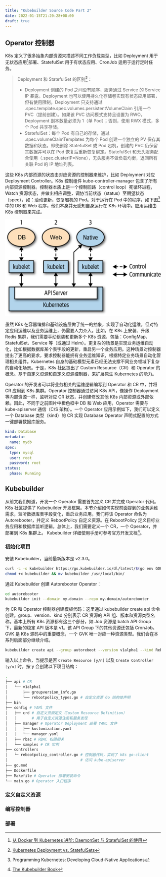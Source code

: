 ```yaml
---
title: "Kubebuilder Source Code Part 2"
date: 2022-01-15T21:20:28+08:00
draft: true
---
```


## Operator 控制器

K8s 定义了很多抽象内部资源来描述不同工作负载类型，比如 Deployment 用于无状态应用[^1]部署、StatefulSet 用于有状态应用、CronJob 适用于运行定时任务。

> Deployment 和 StatefulSet 的区别[^2]：
> - Deployment 创建的 Pod 之间没有顺序，服务通过 Service 的 Service IP 暴露。Deployment 也可以使用持久化存储卷实现有状态应用部署，但有使用限制。Deployment 只支持通过 .spec.template.spec.volumes.persistentVolumeClaim 引用一个 PVC（提前创建）。如果该 PVC 访问模式支持且设置为 RWO，Deployment 副本数量必须为 1（单 Pod）；否则，使用 RWX 模式，多个 Pod 共享存储。
> - StatefulSet：每个 Pod 有自己的存储，通过 .spec.volumeClaimTemplates 为每个 Pod 创建一个独立的 PV 保存其数据和状态。即使删除 StatefulSet 或 Pod 宕机，创建的 PVC 仍保留其数据并可以在 Pod 恢复后重新恢复绑定。StatefulSet 和无头服务配合使用（.spec.clusterIP=None），无头服务不做负载均衡，返回所有关联 Pod 的 IP 地址列表。

这些 K8s 内部资源的状态由对应资源的控制器来维护，比如 Deployment 对应 Deployment Controller。K8s 控制组件 kube-controller-manager 包含了所有内部资源控制器。控制器本质上是一个控制回路（control loop）死循环进程，Watch 资源状态，并做出相应调整，调协当前状态（status）至期望状态（spec），如：滚动更新，恢复宕机的 Pod。对于运行在 Pod 中的程序，如下图[^3]中的 DB 和 Web 程序，他们本身并无感知自身运行在 K8s 环境中。应用运维由 K8s 控制器来完成。

![k8s-operator-dev-part1-1](../../images/k8s-operator-dev-part1-1.png)

虽然 K8s 在容器编排和基础设施层做了统一的抽象，实现了自动化运维，但对特定应用运维以及业务运维上，仍需要人力介入。比如，在 K8s 上安装、升级 Redis 集群，我们需要手动组装和更新多个 K8s 资源，包括：ConfigMap、StatefulSet、Service 等（或通过 Helm）。更复杂的场景是实现业务运维自动化，比如根据数据库某个表字段的更新，重启另一个业务应用。这种场景对控制器提出了更高的要求，要求控制器能拥有业务运维知识，根据特定业务场景自动化管理相关组件。Kubernetes 自身的基础模型元素已经无法支撑不同业务领域下复杂的自动化场景。于是，K8s 社区提出了 Custom Resource（CR）和 Operator 的概念。基于自定义资源和自定义资源控制器，来扩展原生 Kubernetes 的能力。

Operator 的开发者可以将业务相关的运维逻辑编写到 Operator 和 CR 中，并将 CR 应用到 K8s 集群。Operator 控制器通过访问 K8s API，像操作 Deployment 等内部资源一样，监听对应 CR 状态，并创建修改其他 K8s 内部资源或外部依赖。因此，不同于之前图片中橙色框中 DB 和 Web 应用，Operator 需要与 kube-apiserver 通信（C/S 架构）。一个 Operator 应用示例如下，我们可以定义一个 Database 类型（kind）的 CR 实现 Database Operator 声明式配置的方式一键部署数据库服务。

```yaml
kind: Database
metadata:
  name: mydb
spec:
  type: mysql
  user: root
  password: root
status:
  phase: Running
```

## Kubebuilder
从前文我们知道，开发一个 Operator 需要首先定义 CR 并完成 Operator 代码。K8s 社区提供了 Kubebuilder 开发框架。本节介绍如何实现前面提到的业务运维需求，监听数据库表字段变化，重启业务应用。我们将该 Operator 命名为 Autorebooter，并定义 RebootPolicy 自定义资源。在 RebootPolicy 定义目标业务应用和数据库监听逻辑。总体上，我们需要定义一个 CR，一个 Operator，并部署到 K8s 集群上。 Kubebuilder 详细使用手册可参考官方开发文档[^4]。

### 初始化项目

安装 Kubebuilder，当前最新版本是 v2.3.0。

```bash
curl -L -o kubebuilder https://go.kubebuilder.io/dl/latest/$(go env GOOS)/$(go env GOARCH)
chmod +x kubebuilder && mv kubebuilder /usr/local/bin/
```

通过 Kubebuilder 创建 Autorebooter Operator：

```bash
cd autorebooter
kubebuilder init --domain my.domain --repo my.domain/autorebooter
```

为 CR 和 Operator 控制器创建模板代码：这里通过 kubebuilder create api 命令创建。group、version、kind 分别表示 CR 资源的 API 组、版本和资源类型名称。基本上所有 K8s 资源都有这三个部分，如 Job 资源是 batch API Group 下，最新的稳定 API 版本是 v1。该 API Group 下的其他资源还包括 CronJob。GVK 是 K8s 源码中的重要概念，一个 GVK 唯一对应一种资源类型。我们会在本系列后面部分继续介绍。

```bash
kubebuilder create api --group autoreboot --version v1alpha1 --kind RebootPolicy
```

输入以上命令，当提示是否 `Create Resource [y/n]` 以及 `Create Controller [y/n]` 时，按 y 会创建以下项目结构：

```bash
.
├── api # CR
│   └── v1alpha1
│       ├── groupversion_info.go
│       └── rebootpolicy_types.go # 自定义资源 Go 结构体声明
├── bin
├── config # YAMl 文件
│   ├── crd # 自定义资源定义（Custom Resource Definition）
│   │       # 用于自定义资源注册和服务发现
│   ├── manager # Operator Deployment 部署 YAML 文件
│   │   ├── kustomization.yaml
│   │   └── manager.yaml
│   ├── rbac # RBAC 权限相关
│   └── samples # CR 实例
├── controllers
│   └─ rebootpolicy_controller.go # 控制器代码，实现了 k8s go-client
│                                 # 访问 kube-apiserver
├── go.mod
├── Dockerfile
├── Makefile # Operator 部署安装命令
└── main.go # Operator 入口程序
```

### 定义自定义资源



### 编写控制器

### 部署

[^1]: [从 Docker 到 Kubernetes 进阶: DaemonSet 与 StatefulSet 的使用](https://www.qikqiak.com/k8s-book/docs/32.DaemonSet%20%E4%B8%8E%20StatefulSet.html)

[^2]: [Kubernetes Deployment vs. StatefulSets](https://www.baeldung.com/ops/kubernetes-deployment-vs-statefulsets)

[^3]: Programming Kubernetes: Developing Cloud-Native Applications

[^4]: [The Kubebuilder Book](https://book.kubebuilder.io/)


